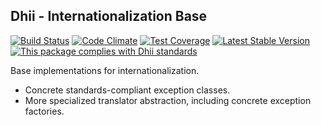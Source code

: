 ## Dhii - Internationalization Base ##
[![Build Status](https://travis-ci.org/Dhii/i18n-base.svg?branch=master)](https://travis-ci.org/Dhii/i18n-base)
[![Code Climate](https://codeclimate.com/github/Dhii/i18n-base/badges/gpa.svg)](https://codeclimate.com/github/Dhii/i18n-base)
[![Test Coverage](https://codeclimate.com/github/Dhii/i18n-base/badges/coverage.svg)](https://codeclimate.com/github/Dhii/i18n-base/coverage)
[![Latest Stable Version](https://poser.pugx.org/dhii/i18n-base/version)](https://packagist.org/packages/dhii/i18n-base)
[![This package complies with Dhii standards](https://img.shields.io/badge/Dhii-Compliant-green.svg?style=flat-square)][Dhii]

Base implementations for internationalization.

- Concrete standards-compliant exception classes.
- More specialized translator abstraction, including concrete exception factories.



[Dhii]:                     https://github.com/Dhii/dhii
